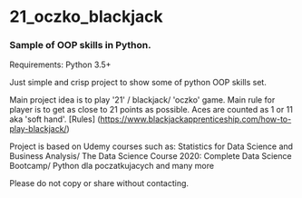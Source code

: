 # 21_oczko_blackjack
### Sample of OOP skills in Python. 

Requirements: Python 3.5+

Just simple and crisp project to show some of python OOP skills set. 

Main project idea is to play '21' / blackjack/ 'oczko' game. Main rule for player is to get as close to 21 points as possible. Aces are counted as 1 or 11 aka 'soft hand'. [Rules] (https://www.blackjackapprenticeship.com/how-to-play-blackjack/)


Project is based on Udemy courses such as: Statistics for Data Science and Business Analysis/ The Data Science Course 2020: Complete Data Science Bootcamp/ Python dla poczatkujacych and many more

Please do not copy or share without contacting.
